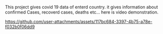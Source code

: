 This project gives covid 19 data of enterd country. 
it gives information about confirmed Cases, recoverd cases, deaths etc...
here is video demonstration.

https://github.com/user-attachments/assets/117bc684-3397-4b75-a78e-f032b0f06dd9

